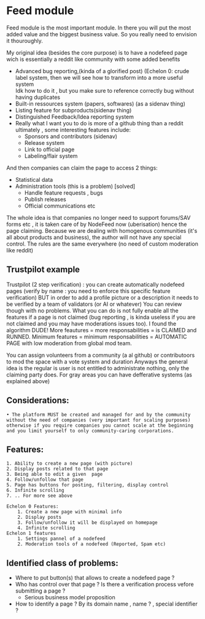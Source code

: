 # Feed module

Feed module is the most important module. In there you will put the most added value and the biggest business value. So you really need to envision it thouroughly. 

My original idea (besides the core purpose) is to have a nodefeed page wich is essentially a reddit like community with some added benefits 

* Advanced bug reporting,(kinda of a glorified post) (Echelon 0: crude label system, then we will see how to transform into a more useful system    
  Idk how to do it , but you make sure to reference correctly bug without having duplicates 
* Built-in ressources system (papers, softwares) (as a sidenav thing)
* Listing feature for subproducts(sidenav thing)
* Distinguished Feedback/Idea reporting system
* Really what I want you to do is more of a github thing than a reddit ultimately , some interesting features include:
  * Sponsors and contributors (sidenav)
  * Release system
  * Link to official page
  * Labeling/flair system

And then companies can claim the page to access 2 things:

* Statistical data
* Administration tools (this is a problem) [solved]
  * Handle feature requests , bugs 
  * Publish releases 
  * Official communications etc 

The whole idea is that companies no longer need to support forums/SAV forms etc , it is taken care of by NodeFeed now (uberisation) hence the page claiming.
Because we are dealing with homogenous communities (it's all about products and business), the author will not have any special control. The rules are the same everywhere (no need of custom moderation like reddit)

## Trustpilot example

Trustpilot (2 step verification) : you can create automatically nodefeed pages (verify by name : you need to enforce this specific feature verification)
BUT in order to add a profile picture or a description it needs to be verified by a team of validators (or AI or whatever)
You can review though with no problems. 
What you can do is not fully enable all the features if a page is not claimed (bug reporting , is kinda useless if you are not claimed and you may have moderations issues too). I found the algorithm DUDE! More feautures = more responsabilities = is CLAIMED and RUNNED. Minimum features = minimum responsabilities = AUTOMATIC PAGE with low moderation from global mod team.

You can assign volunteers from a community (a al github) or contributoors to mod the space with a vote system and duration
Anyways the general idea is the regular is user is not entitled to administrate nothing, only the claiming party does. For gray areas you can have defferative systems (as explained above)

## Considerations:

    • The platform MUST be created and managed for and by the community without the need of companies (very important for scaling purposes) otherwise if you require companies you cannot scale at the beginning and you limit yourself to only community-caring corporations.

## Features:

    1. Ability to create a new page (with picture)
    2. Display posts related to that page
    3. Being able to edit a given  page
    4. Follow/unfollow that page
    5. Page has buttons for posting, filtering, display control
    6. Infinite scrolling
    7. .. For more see above
    
    Echelon 0 Features:
        1. Create a new page with minimal info 
        2. Display posts
        3. Follow/unfollow it will be displayed on homepage
        4. Infinite scrolling
    Echelon 1 features
        1. Settings pannel of a nodefeed
        2. Moderation tools of a nodefeed (Reported, Spam etc)

## Identified class of problems:

* Where to put button(s) that allows to create a nodefeed page ?
* Who has control over that page ? Is there a verification process vefore submitting a page ?
  * Serious business model  proposition
* How to identify a page ? By its domain name , name ? , special identifier ?
